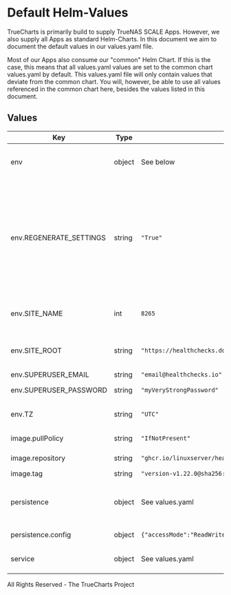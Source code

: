 # Default Helm-Values

TrueCharts is primarily build to supply TrueNAS SCALE Apps.
However, we also supply all Apps as standard Helm-Charts. In this document we aim to document the default values in our values.yaml file.

Most of our Apps also consume our "common" Helm Chart.
If this is the case, this means that all values.yaml values are set to the common chart values.yaml by default. This values.yaml file will only contain values that deviate from the common chart.
You will, however, be able to use all values referenced in the common chart here, besides the values listed in this document.

## Values

| Key | Type | Default | Description |
|-----|------|---------|-------------|
| env | object | See below | environment variables. See [image docs](https://github.com/linuxserver/docker-healthchecks#parameters) for more details. |
| env.REGENERATE_SETTINGS | string | `"True"` | Set to true to always override the local_settings.py file with values from environment variables. Do not set to True if you have made manual modifications to this file. |
| env.SITE_NAME | int | `8265` | The site's name (e.g., "Example Corp HealthChecks") |
| env.SITE_ROOT | string | `"https://healthchecks.domain"` | The site's top-level URL and the port it listens to |
| env.SUPERUSER_EMAIL | string | `"email@healthchecks.io"` | Superuser email |
| env.SUPERUSER_PASSWORD | string | `"myVeryStrongPassword"` | Superuser password |
| env.TZ | string | `"UTC"` | Set the container timezone |
| image.pullPolicy | string | `"IfNotPresent"` | image pull policy |
| image.repository | string | `"ghcr.io/linuxserver/healthchecks"` | image repository |
| image.tag | string | `"version-v1.22.0@sha256:11b714fd49962069da7352d420e93800354e44cf00754bb3fafb4dbd03a6f716"` | image tag |
| persistence | object | See values.yaml | Configure persistence settings for the chart under this key. |
| persistence.config | object | `{"accessMode":"ReadWriteOnce","enabled":true,"mountpath":"/config","size":"100Gi","type":"pvc"}` | Volume used for configuration |
| service | object | See values.yaml | Configures service settings for the chart. |

All Rights Reserved - The TrueCharts Project
